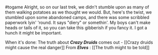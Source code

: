 #togame 
Alright, so on our last trek, we didn't stumble upon as many of them walking potatoes as we thought we would. But, here's the twist, we stumbled upon some abandoned camps, and there was some scribbled paperwork lyin' 'round. It says "diery" or somethin'. My boys can't make heads or tails of it, so you can take this gibberish if you fancy it. I got a hunch it might be important.

When it's done:
The truth about ***Crazy Druids*** comes out - [[Crazy druids might cause the real danger]]
	From ***Elves*** : [[The truth might to be told]] 